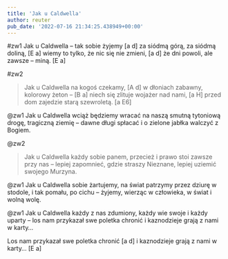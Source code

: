 ```yaml
---
title: 'Jak u Caldwella'
author: reuter
pub_date: '2022-07-16 21:34:25.438949+00:00'
---
```


#zw1
Jak u Caldwella – tak sobie żyjemy [a d]
za siódmą górą, za siódmą doliną, [E a]
wiemy to tylko, że nic się nie zmieni, [a d]
że dni powoli, ale zawsze – miną. [E a]

#zw2
>Jak u Caldwella na kogoś czekamy, [A d]
>w dłoniach zabawny, kolorowy żeton – [B a]
>niech się zlituje wojażer nad nami, [a H]
>przed dom zajedzie starą szewroletą. [a E6]

@zw1
Jak u Caldwella wciąż będziemy wracać
na naszą smutną tytoniową drogę,
tragiczną ziemię – dawne długi spłacać
i o zielone jabłka walczyć z Bogiem.

@zw2
>Jak u Caldwella każdy sobie panem,
>przecież i prawo stoi zawsze przy nas –
>lepiej zapomnieć, gdzie straszy Nieznane,
>lepiej uziemić swojego Murzyna.

@zw1
Jak u Caldwella sobie żartujemy,
na świat patrzymy przez dziurę w stodole,
i tak pomału, po cichu – żyjemy,
wierząc w człowieka, w świat i wolną wolę.

@zw1
Jak u Caldwella każdy z nas zdumiony,
każdy wie swoje i każdy uparty –
los nam przykazał swe poletka chronić
i kaznodzieje grają z nami w karty…

Los nam przykazał swe poletka chronić  [a d]
i kaznodzieje grają z nami w karty… [E a]